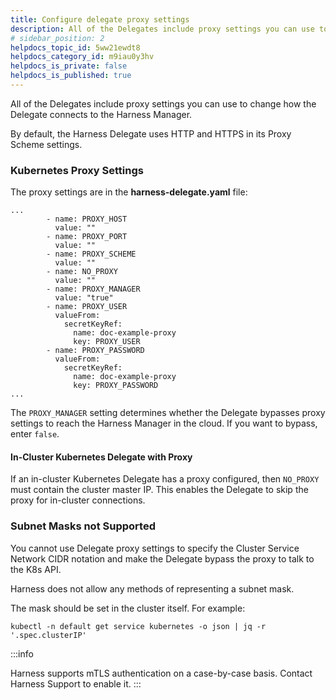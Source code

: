 ```yaml
---
title: Configure delegate proxy settings
description: All of the Delegates include proxy settings you can use to change how the Delegate connects to the Harness Manager. By default, the Harness Delegate uses HTTP and HTTPS in its Proxy Scheme settings.…
# sidebar_position: 2
helpdocs_topic_id: 5ww21ewdt8
helpdocs_category_id: m9iau0y3hv
helpdocs_is_private: false
helpdocs_is_published: true
---
```


All of the Delegates include proxy settings you can use to change how the Delegate connects to the Harness Manager.

By default, the Harness Delegate uses HTTP and HTTPS in its Proxy Scheme settings.

### Kubernetes Proxy Settings

The proxy settings are in the **harness-delegate.yaml** file:


```
...  
        - name: PROXY_HOST  
          value: ""  
        - name: PROXY_PORT  
          value: ""  
        - name: PROXY_SCHEME  
          value: ""  
        - name: NO_PROXY  
          value: ""  
        - name: PROXY_MANAGER  
          value: "true"  
        - name: PROXY_USER  
          valueFrom:  
            secretKeyRef:  
              name: doc-example-proxy  
              key: PROXY_USER  
        - name: PROXY_PASSWORD  
          valueFrom:  
            secretKeyRef:  
              name: doc-example-proxy  
              key: PROXY_PASSWORD  
...
```
The `PROXY_MANAGER` setting determines whether the Delegate bypasses proxy settings to reach the Harness Manager in the cloud. If you want to bypass, enter `false`.

#### In-Cluster Kubernetes Delegate with Proxy

If an in-cluster Kubernetes Delegate has a proxy configured, then `NO_PROXY` must contain the cluster master IP. This enables the Delegate to skip the proxy for in-cluster connections.

### Subnet Masks not Supported

You cannot use Delegate proxy settings to specify the Cluster Service Network CIDR notation and make the Delegate bypass the proxy to talk to the K8s API.

Harness does not allow any methods of representing a subnet mask.

The mask should be set in the cluster itself. For example:


```
kubectl -n default get service kubernetes -o json | jq -r '.spec.clusterIP'
```

:::info

Harness supports mTLS authentication on a case-by-case basis. Contact Harness Support to enable it.
:::
